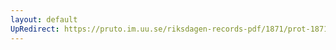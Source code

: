 ```yaml
---
layout: default
UpRedirect: https://pruto.im.uu.se/riksdagen-records-pdf/1871/prot-1871--ak--304/prot-1871--ak--304_081.pdf
---
```

